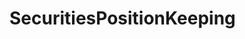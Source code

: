 # SecuritiesPositionKeeping   

<script src="https://unpkg.com/@stoplight/elements/web-components.min.js"></script>
<link rel="stylesheet" href="https://unpkg.com/@stoplight/elements/styles.min.css">

<elements-api
  apiDescriptionUrl="SecuritiesPositionKeeping.yaml"
  layout="sidebar"
  router="hash"
  hideTryIt="false"
  hideSchemas="false"
  hideInternal="false"
/>